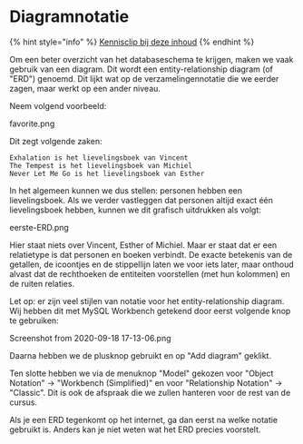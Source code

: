 # Diagramnotatie

{% hint style="info" %}
[Kennisclip bij deze inhoud](https://youtu.be/EEho14DAyZE)
{% endhint %}

Om een beter overzicht van het databaseschema te krijgen, maken we vaak gebruik van een diagram. Dit wordt een entity-relationship diagram (of "ERD") genoemd. Dit lijkt wat op de verzamelingennotatie die we eerder zagen, maar werkt op een ander niveau.

Neem volgend voorbeeld:

favorite.png

Dit zegt volgende zaken:

    Exhalation is het lievelingsboek van Vincent
    The Tempest is het lievelingsboek van Michiel
    Never Let Me Go is het lievelingsboek van Esther

In het algemeen kunnen we dus stellen: personen hebben een lievelingsboek. Als we verder vastleggen dat personen altijd exact één lievelingsboek hebben, kunnen we dit grafisch uitdrukken als volgt:

eerste-ERD.png

Hier staat niets over Vincent, Esther of Michiel. Maar er staat dat er een relatietype is dat personen en boeken verbindt. De exacte betekenis van de getallen, de icoontjes en de stippellijn laten we voor iets later, maar onthoud alvast dat de rechthoeken de entiteiten voorstellen (met hun kolommen) en de ruiten relaties.

Let op: er zijn veel stijlen van notatie voor het entity-relationship diagram. Wij hebben dit met MySQL Workbench getekend door eerst volgende knop te gebruiken:

Screenshot from 2020-09-18 17-13-06.png

Daarna hebben we de plusknop gebruikt en op "Add diagram" geklikt.

Ten slotte hebben we via de menuknop "Model" gekozen voor "Object Notation" → "Workbench (Simplified)" en voor "Relationship Notation" → "Classic". Dit is ook de afspraak die we zullen hanteren voor de rest van de cursus.

Als je een ERD tegenkomt op het internet, ga dan eerst na welke notatie gebruikt is. Anders kan je niet weten wat het ERD precies voorstelt.
